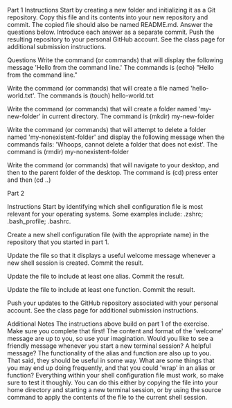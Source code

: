 Part 1
Instructions
Start by creating a new folder and initializing it as a Git repository.
Copy this file and its contents into your new repository and commit. The copied file should also be named README.md.
Answer the questions below. Introduce each answer as a separate commit.
Push the resulting repository to your personal GitHub account.
See the class page for additional submission instructions.

Questions
Write the command (or commands) that will display the following message 'Hello from the command line.'
The commands is (echo) "Hello from the command line."

Write the command (or commands) that will create a file named 'hello-world.txt'.
The commands is (touch) hello-world.txt

Write the command (or commands) that will create a folder named 'my-new-folder' in current directory.
The command is (mkdir) my-new-folder

Write the command (or commands) that will attempt to delete a folder named 'my-nonexistent-folder' and display the 
following message when the commands fails: 'Whoops, cannot delete a folder that does not exist'.
The command is (rmdir) my-nonexistent-folder

Write the command (or commands) that will navigate to your desktop, and then to the parent folder of the desktop.
The command is (cd) press enter and then (cd ..) 


Part 2

Instructions
Start by identifying which shell configuration file is most relevant for your operating systems. Some examples include: .zshrc; .bash_profile; .bashrc.

Create a new shell configuration file (with the appropriate name) in the repository that you started in part 1.

Update the file so that it displays a useful welcome message whenever a new shell session is created. Commit the result.

Update the file to include at least one alias. Commit the result.

Update the file to include at least one function. Commit the result.

Push your updates to the GitHub repository associated with your personal account.
See the class page for additional submission instructions.

Additional Notes
The instructions above build on part 1 of the exercise. Make sure you complete that first!
The content and format of the 'welcome' message are up to you, so use your imagination. Would you like to see a friendly message whenever you start a new terminal session? A helpful message?
The functionality of the alias and function are also up to you. That said, they should be useful in some way. What are some things that you may end up doing frequently, and that you could 'wrap' in an alias or function?
Everything within your shell configuration file must work, so make sure to test it thoughly. You can do this either by copying the file into your home directory and starting a new terminal session, or by using the source command to apply the contents of the file to the current shell session.